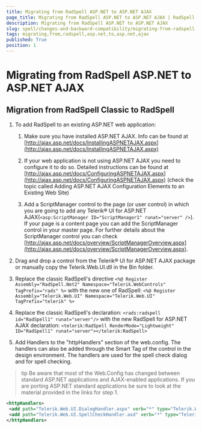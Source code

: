 ```yaml
---
title: Migrating from RadSpell ASP.NET to ASP.NET AJAX
page_title: Migrating from RadSpell ASP.NET to ASP.NET AJAX | RadSpell for ASP.NET AJAX Documentation
description: Migrating from RadSpell ASP.NET to ASP.NET AJAX
slug: spell/changes-and-backward-compatibility/migrating-from-radspell-asp.net-to-asp.net-ajax
tags: migrating,from,radspell,asp.net,to,asp.net,ajax
published: True
position: 1
---
```


# Migrating from RadSpell ASP.NET to ASP.NET AJAX



## Migration from RadSpell Classic to RadSpell

1. To add RadSpell to an existing ASP.NET web application:

	1. Make sure you have installed ASP.NET AJAX. Info can be found at [http://ajax.asp.net/docs/InstallingASPNETAJAX.aspx](http://ajax.asp.net/docs/InstallingASPNETAJAX.aspx)

	1. If your web application is not using ASP.NET AJAX you need to configure it to do so. Detailed instructions can be found at [http://ajax.asp.net/docs/ConfiguringASPNETAJAX.aspx](http://ajax.asp.net/docs/ConfiguringASPNETAJAX.aspx) (check the topic called Adding ASP.NET AJAX Configuration Elements to an Existing Web Site)

	1. Add a ScriptManager control to the page (or user control) in which you are going to add any Telerik® UI for ASP.NET AJAX(`<asp:ScriptManager ID="ScriptManager1" runat="server" />`). If your page is a content page you can add the ScriptManager control in your master page. For further details about the ScriptManager control you can check [http://ajax.asp.net/docs/overview/ScriptManagerOverview.aspx](http://ajax.asp.net/docs/overview/ScriptManagerOverview.aspx).

1. Drag and drop a control from the Telerik® UI for ASP.NET AJAX package or manually copy the Telerik.Web.UI.dll in the Bin folder.

1. Replace the classic RadSpell's directive `<%@ Register Assembly="RadSpell.Net2" Namespace="Telerik.WebControls" TagPrefix="rads" %>` with the new one of RadSpell: `<%@ Register Assembly="Telerik.Web.UI" Namespace="Telerik.Web.UI" TagPrefix="telerik" %>`

1. Replace the classic RadSpell's declaration: `<rads:radspell id="RadSpell1" runat="server"/>` with the new RadSpell for ASP.NET AJAX declaration: `<telerik:RadSpell RenderMode="Lightweight" ID="RadSpell1" runat="server"></telerik:RadSpell>`

1. Add Handlers to the "httpHandlers" section of the web.config. The handlers can also be added through the Smart Tag of the control in the design environment. The handlers are used for the spell check dialog and for spell checking.

>tip Be aware that most of the Web.Config has changed between standard ASP.NET applications and AJAX-enabled applications. If you are porting ASP.NET standard applications be sure to look at the material provided in the links for step 1.

````XML
<httpHandlers>
 <add path="Telerik.Web.UI.DialogHandler.aspx" verb="*" type="Telerik.Web.UI.DialogHandler, Telerik.Web.UI, Version=2007.3.1425.20, Culture=neutral, PublicKeyToken=121fae78165ba3d4" validate="false" />
 <add path="Telerik.Web.UI.SpellCheckHandler.axd" verb="*" type="Telerik.Web.UI.SpellCheckHandler, Telerik.Web.UI, Version=2007.3.1425.20, Culture=neutral, PublicKeyToken=121fae78165ba3d4" validate="false" />
</httpHandlers> 
````

